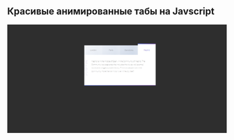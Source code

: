 ## Красивые анимированные табы на Javscript

![Image alt](https://github.com/EvgeniyBudaev/js-tabs-madrid/raw/master/readme1.png)